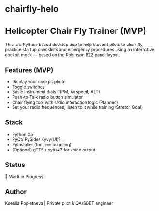 ﻿# chairfly-helo
# Helicopter Chair Fly Trainer (MVP)

This is a Python-based desktop app to help student pilots to chair fly, practice startup checklists 
and emergency procedures using an interactive cockpit mock — based on the Robinson R22 panel layout.

## Features (MVP)
- Display your cockpit photo
- Toggle switches
- Basic instrument dials (RPM, Airspeed, ALT)
- Push-to-Talk radio button simulator
- Chair flying tool with radio interaction logic (Planned)
- Set your radio frequences, listen to it while training (Stretch Goal)

## Stack
- Python 3.x
- PyQt/ PySide/ Kyvy(UI)?
- PyInstaller (for `.exe` bundling)
- (Optional) gTTS / pyttsx3 for voice output

## Status
🚧 Work in Progress.

## Author
Kseniia Popletneva | Private pilot & QA/SDET engineer
